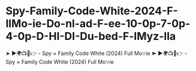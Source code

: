 # Spy-Family-Code-White-2024-F-llMo-ie-Do-nl-ad-F-ee-10-0p-7-0p-4-0p-D-HI-DI-Du-bed-F-lMyz-lla
➤ ►🌍📺📱👉  - Spy × Family Code White   (2024) Full Mo𝚟ie  ➤ ►🌍📺📱👉  - Spy × Family Code White   (2024) Full Mo𝚟ie

